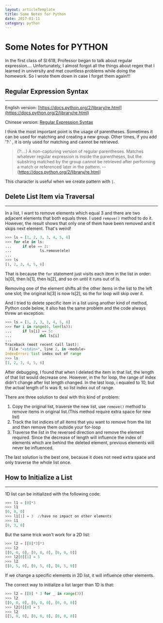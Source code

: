 ```yaml
---
layout: articleTemplate
title: Some Notes for Python
date: 2017-01-11
category: python
---
```



# Some Notes for PYTHON #

In the first class of SI 618,  Professor began to talk about regular expression.... Unfortunately, I almost forgot all the things about regex that I learned in university and met countless problems while doing the homework. So I wrote them down in case I forget them again!!!

## Regular Expression Syntax ##

----------

English version:
[https://docs.python.org/2/library/re.html](https://docs.python.org/2/library/re.html)

Chinese version:
[Regular Expression Syntax](http://baike.baidu.com/link?url=acM6E6D3H-xjY7pBc0_0ntw1eZ-14qhcpry-yLbjelIJmRDSrcEVsH2zMG1my6ZXISTQ1rjBCdbXM1ZHjhN2ec5Lcek47Kp3Z29nLIlqCuDaCBnFMmZwmKrzGbwz3bkniGg8uRuv8WDIOBeeXjbJt_#4)

I think the most important point is the usage of parentheses. Sometimes it can be used for matching and creating a new group. Other times, if you add '?:' , it is only used for matching and cannot be retrieved.

>  (?:...) A non-capturing version of regular parentheses. Matches
> whatever regular expression is inside the parentheses, but the
> substring matched by the group cannot be retrieved after performing a
> match or referenced later in the pattern.
>      --(https://docs.python.org/2/library/re.html)

     

This character is useful when we create pattern with `|`.

## Delete List Item via Traversal ##

----------

In a list,  I want to remove elements which equal 3 and there are two adjacent elements that both equals three. I used `remove()` method to do it. However, the result shows that only one of them have been removed and it skips next element. That's weird!

```python 
>>> ls = [1, 2, 3, 3, 4, 5, 6]
>>> for ele in ls:
...     if ele == 3:
...             ls.remove(ele)
... 
>>> ls
[1, 2, 3, 4, 5, 6]
```

That is because the `for` statement just visits each item in the list in order: ls[0], then ls[1], then ls[2], and so on until it runs out of ls.

Removing one of the element shifts all the other items in the list to the left one slot; the original ls[3] is now ls[2], so the for loop will skip over it.

And I tried to delete specific item in a list using another kind of method, Python code below, it also has the same problem and the code always threw an exception:

```python
>>> ls = [1, 2, 3, 3, 4, 5, 6]
>>> for i in range(0, len(ls)):
...     if ls[i] == 5:
...             del ls[i]
... 
Traceback (most recent call last):
  File "<stdin>", line 2, in <module>
IndexError: list index out of range
>>> ls
[1, 2, 3, 4, 5, 6]
```

After debugging,  I found that when I deleted the item in that list, the length of that list would decrease one. However, in the for loop, the range of index didn't change after list length changed. In the last loop, i equaled to 10, but the actual length of ls was 9,  so list index out of range.

There are three solution to deal with this kind of problem:

 1. Copy the original list,  traverse the new list, use `remove()` method to remove items in original list.(This method require extra space for new list)
 2. Track the list indices of all items that you want to remove from the list and then remove them outside your for-loop
 3. Traverse the list in the reversed direction and remove the element required. Since the decrease of length will influence the index of elements which are behind the deleted element,  previous elements will never be influenced.
 
The last solution is the best one, because it does not need extra space and only traverse the whole list once.

## How to Initialize a List ##

----------

1D list can be initialized with the following code:

```python
>>> l1 = [0]*3
>>> l1
[0, 0, 0]
>>> l1[1] = 3  //have no impact on other elements
>>> l1
[0, 3, 0]
```

But the same trick won't work for a 2D list:

```python
>>> l2 = [[0]*3]*3
>>> l2
[[0, 0, 0], [0, 0, 0], [0, 0, 0]]
>>> l2[0][1] = 5
>>> l2
[[0, 5, 0], [0, 5, 0], [0, 5, 0]]
```

If we change a specific elements in 2D list, it will influence other elements.

The correct way to initialize a list larger than 1D is that:

```python
>>> l2 = [[0] * 3 for _ in range(3)]
>>> l2
[[0, 0, 0], [0, 0, 0], [0, 0, 0]]
>>> l2[0][0] = 5
>>> l2
[[5, 0, 0], [0, 0, 0], [0, 0, 0]]
```

